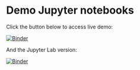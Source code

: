 # Demo Jupyter notebooks

Click the button below to access live demo:

[![Binder](https://mybinder.org/badge.svg)](https://mybinder.org/v2/gh/pierrepo/jupyter-demo/master)

And the Jupyter Lab version:


[![Binder](https://mybinder.org/badge.svg)](https://mybinder.org/v2/gh/pierrepo/jupyter-demo/master?urlpath=lab)

